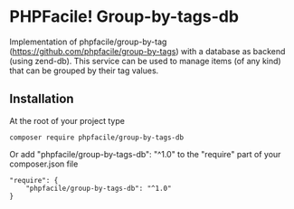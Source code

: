 PHPFacile! Group-by-tags-db
===========================

Implementation of phpfacile/group-by-tag (https://github.com/phpfacile/group-by-tags) with a database as backend (using zend-db).
This service can be used to manage items (of any kind) that can be grouped by their tag values.

Installation
-----
At the root of your project type
```
composer require phpfacile/group-by-tags-db
```
Or add "phpfacile/group-by-tags-db": "^1.0" to the "require" part of your composer.json file
```composer
"require": {
    "phpfacile/group-by-tags-db": "^1.0"
}
```
